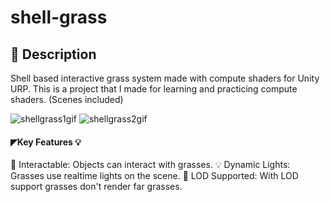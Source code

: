 # shell-grass
## :scroll: Description
Shell based interactive grass system made with compute shaders for Unity URP. This is a project that I made for learning and practicing compute shaders. (Scenes included)

![shellgrass1gif](https://github.com/fisekoo/shell-grass/assets/82342866/8f586ad2-8f04-46f3-96fa-1b908b757847)
![shellgrass2gif](https://github.com/fisekoo/shell-grass/assets/82342866/99684a10-39b6-457e-9738-d0d101fe83ca)

#### ◤Key Features :bulb:
👣 Interactable: Objects can interact with grasses.
💡 Dynamic Lights: Grasses use realtime lights on the scene.
🎥 LOD Supported: With LOD support grasses don't render far grasses.
